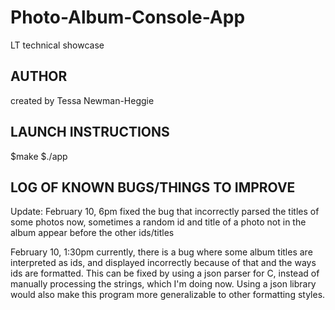 # Photo-Album-Console-App
LT technical showcase 

## AUTHOR
created by Tessa Newman-Heggie

## LAUNCH INSTRUCTIONS
$make
$./app 

## LOG OF KNOWN BUGS/THINGS TO IMPROVE
Update: February 10, 6pm
fixed the bug that incorrectly parsed the titles of some photos
now, sometimes a random id and title of a photo not in the album appear before the other ids/titles

February 10, 1:30pm
currently, there is a bug where some album titles are interpreted as ids, 
and displayed incorrectly because of that and the ways ids are formatted. 
This can be fixed by using a json parser for C, instead of manually processing the strings, 
which I'm doing now. Using a json library would also make this program more generalizable to other formatting styles. 




